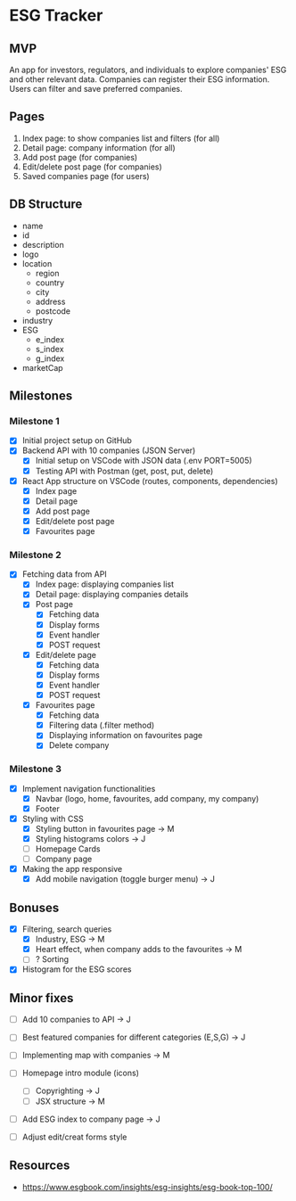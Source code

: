 # ESG Tracker

## MVP

An app for investors, regulators, and individuals to explore companies' ESG and other relevant data. Companies can register their ESG information. Users can filter and save preferred companies.

## Pages

1. Index page: to show companies list and filters (for all)
2. Detail page: company information (for all)
3. Add post page (for companies)
4. Edit/delete post page (for companies)
5. Saved companies page (for users)

## DB Structure
- name
- id
- description
- logo
- location
    - region
    - country
    - city
    - address
    - postcode
- industry
- ESG
    - e_index
    - s_index
    - g_index
- marketCap


## Milestones

### Milestone 1
- [x] Initial project setup on GitHub
- [x] Backend API with 10 companies (JSON Server)
    - [x] Initial setup on VSCode with JSON data (.env PORT=5005)
    - [x] Testing API with Postman (get, post, put, delete)
- [x] React App structure on VSCode (routes, components, dependencies)
    - [x] Index page 
    - [x] Detail page
    - [x] Add post page
    - [x] Edit/delete post page
    - [x] Favourites page

### Milestone 2

- [x] Fetching data from API 
    - [x] Index page: displaying companies list
    - [x] Detail page: displaying companies details
    - [x] Post page
        - [x] Fetching data
        - [x] Display forms
        - [x] Event handler
        - [x] POST request
    - [x] Edit/delete page
        - [x] Fetching data
        - [x] Display forms
        - [x] Event handler
        - [x] POST request
    - [x] Favourites page
        - [x] Fetching data
        - [x] Filtering data (.filter method)
        - [x] Displaying information on favourites page
        - [x] Delete company

### Milestone 3
- [x] Implement navigation functionalities
    - [x] Navbar (logo, home, favourites, add company, my company)
    - [x] Footer
- [x] Styling with CSS
    - [x] Styling button in favourites page -> M
    - [x] Styling histograms colors -> J
    - [ ] Homepage Cards
    - [ ] Company page
- [x] Making the app responsive
    - [x] Add mobile navigation (toggle burger menu) -> J

## Bonuses
- [x] Filtering, search queries
    - [x] Industry, ESG -> M
    - [x] Heart effect, when company adds to the favourites -> M
    - [ ] ? Sorting
- [x] Histogram for the ESG scores

## Minor fixes
- [ ] Add 10 companies to API -> J
- [ ] Best featured companies for different categories (E,S,G) -> J
- [ ] Implementing map with companies -> M
- [ ] Homepage intro module (icons)
    - [ ] Copyrighting -> J
    - [ ] JSX structure -> M
- [ ] Add ESG index to company page -> J
- [ ] Adjust edit/creat forms style


## Resources
- https://www.esgbook.com/insights/esg-insights/esg-book-top-100/




